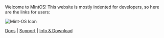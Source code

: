 Welcome to MintOS! This website is mostly indented for developers, so here are the links for users:

![Mint-OS Icon](https://github.com/nift4/Mint-OS/raw/master/icon.jpg)

[Docs](https://github.com/nift4/Mint-OS/wiki) | [Support](https://nift4.github.io/Mint-OS/support) | [Info & Download](https://sourceforge.net/p/mint-os-project)
